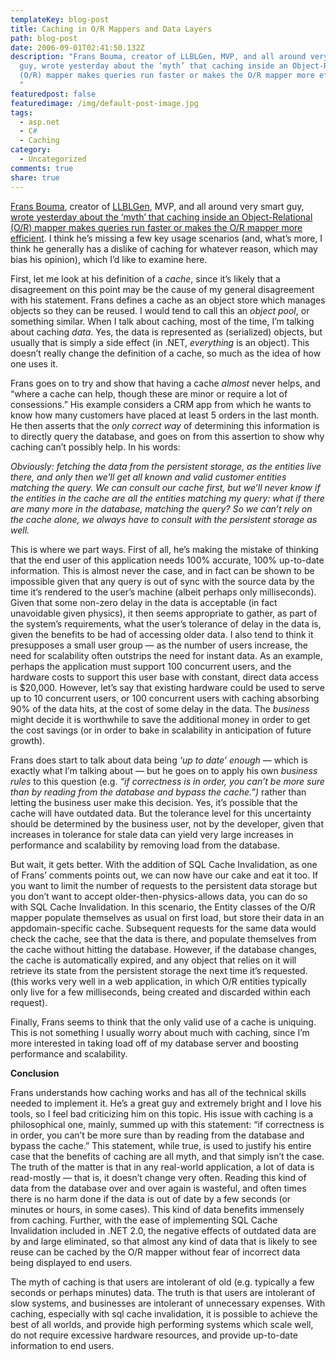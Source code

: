 ```yaml
---
templateKey: blog-post
title: Caching in O/R Mappers and Data Layers
path: blog-post
date: 2006-09-01T02:41:50.132Z
description: "Frans Bouma, creator of LLBLGen, MVP, and all around very smart
  guy, wrote yesterday about the ‘myth’ that caching inside an Object-Relational
  (O/R) mapper makes queries run faster or makes the O/R mapper more efficient.
  "
featuredpost: false
featuredimage: /img/default-post-image.jpg
tags:
  - asp.net
  - C#
  - Caching
category:
  - Uncategorized
comments: true
share: true
---
```

<!--StartFragment-->

[Frans Bouma](http://weblogs.asp.net/fbouma), creator of [LLBLGen](http://llblgen.com/), MVP, and all around very smart guy, [wrote yesterday about the ‘myth’ that caching inside an Object-Relational (O/R) mapper makes queries run faster or makes the O/R mapper more efficient](http://csharpfeeds.com/post.aspx?id=1593). I think he’s missing a few key usage scenarios (and, what’s more, I think he generally has a dislike of caching for whatever reason, which may bias his opinion), which I’d like to examine here.

First, let me look at his definition of a *cache*, since it’s likely that a disagreement on this point may be the cause of my general disagreement with his statement. Frans defines a cache as an object store which manages objects so they can be reused. I would tend to call this an *object pool*, or something similar. When I talk about caching, most of the time, I’m talking about caching *data*. Yes, the data is represented as (serialized) objects, but usually that is simply a side effect (in .NET, *everything* is an object). This doesn’t really change the definition of a cache, so much as the idea of how one uses it.

Frans goes on to try and show that having a cache *almost* never helps, and “where a cache can help, though these are minor or require a lot of consessions.” His example considers a CRM app from which he wants to know how many customers have placed at least 5 orders in the last month. He then asserts that the *only correct way* of determining this information is to directly query the database, and goes on from this assertion to show why caching can’t possibly help. In his words:

*Obviously: fetching the data from the persistent storage, as the entities live there, and only then we’ll get all known and valid customer entities matching the query. We can consult our cache first, but we’ll never know if the entities in the cache are all the entities matching my query: what if there are many more in the database, matching the query? So we can’t rely on the cache alone, we always have to consult with the persistent storage as well.*

This is where we part ways. First of all, he’s making the mistake of thinking that the end user of this application needs 100% accurate, 100% up-to-date information. This is almost never the case, and in fact can be shown to be impossible given that any query is out of sync with the source data by the time it’s rendered to the user’s machine (albeit perhaps only milliseconds). Given that some non-zero delay in the data is acceptable (in fact unavoidable given physics), it then seems appropriate to gather, as part of the system’s requirements, what the user’s tolerance of delay in the data is, given the benefits to be had of accessing older data. I also tend to think it presupposes a small user group — as the number of users increase, the need for scalability often outstrips the need for instant data. As an example, perhaps the application must support 100 concurrent users, and the hardware costs to support this user base with constant, direct data access is $20,000. However, let’s say that existing hardware could be used to serve up to 10 concurrent users, or 100 concurrent users with caching absorbing 90% of the data hits, at the cost of some delay in the data. The *business* might decide it is worthwhile to save the additional money in order to get the cost savings (or in order to bake in scalability in anticipation of future growth).

Frans does start to talk about data being *‘up to date’ enough* — which is exactly what I’m talking about — but he goes on to apply his own *business rules* to this question (e.g. *“if correctness is in order, you can’t be more sure than by reading from the database and bypass the cache.”)* rather than letting the business user make this decision. Yes, it’s possible that the cache will have outdated data. But the tolerance level for this uncertainty should be determined by the business user, not by the developer, given that increases in tolerance for stale data can yield very large increases in performance and scalability by removing load from the database.

But wait, it gets better. With the addition of SQL Cache Invalidation, as one of Frans’ comments points out, we can now have our cake and eat it too. If you want to limit the number of requests to the persistent data storage but you don’t want to accept older-then-physics-allows data, you can do so with SQL Cache Invalidation. In this scenario, the Entity classes of the O/R mapper populate themselves as usual on first load, but store their data in an appdomain-specific cache. Subsequent requests for the same data would check the cache, see that the data is there, and populate themselves from the cache without hitting the database. However, if the database changes, the cache is automatically expired, and any object that relies on it will retrieve its state from the persistent storage the next time it’s requested. (this works very well in a web application, in which O/R entities typically only live for a few milliseconds, being created and discarded within each request).

Finally, Frans seems to think that the only valid use of a cache is uniquing. This is not something I usually worry about much with caching, since I’m more interested in taking load off of my database server and boosting performance and scalability.

**Conclusion**

Frans understands how caching works and has all of the technical skills needed to implement it. He’s a great guy and extremely bright and I love his tools, so I feel bad criticizing him on this topic. His issue with caching is a philosophical one, mainly, summed up with this statement: “if correctness is in order, you can’t be more sure than by reading from the database and bypass the cache.” This statement, while true, is used to justify his entire case that the benefits of caching are all myth, and that simply isn’t the case. The truth of the matter is that in any real-world application, a lot of data is read-mostly — that is, it doesn’t change very often. Reading this kind of data from the database over and over again is wasteful, and often times there is no harm done if the data is out of date by a few seconds (or minutes or hours, in some cases). This kind of data benefits immensely from caching. Further, with the ease of implementing SQL Cache Invalidation included in .NET 2.0, the negative effects of outdated data are by and large eliminated, so that almost any kind of data that is likely to see reuse can be cached by the O/R mapper without fear of incorrect data being displayed to end users.

The myth of caching is that users are intolerant of old (e.g. typically a few seconds or perhaps minutes) data. The truth is that users are intolerant of slow systems, and businesses are intolerant of unnecessary expenses. With caching, especially with sql cache invalidation, it is possible to achieve the best of all worlds, and provide high performing systems which scale well, do not require excessive hardware resources, and provide up-to-date information to end users.

<!--EndFragment-->